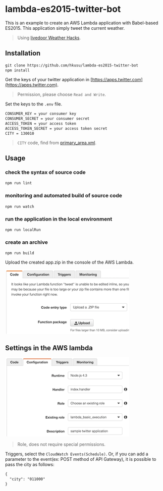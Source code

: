 # lambda-es2015-twitter-bot

This is an example to create an AWS Lambda application with Babel-based ES2015. This application simply tweet the current weather.

> Using [livedoor Weather Hacks](http://weather.livedoor.com/weather_hacks/).

## Installation

    git clone https://github.com/hkusu/lambda-es2015-twitter-bot
    npm install

Get the keys of your twitter application in [https://apps.twitter.com](https://apps.twitter.com).

> Permission, please choose `Read and Write`.

Set the keys to the `.env` file.

    CONSUMER_KEY = your consumer key
    CONSUMER_SECRET = your consumer secret
    ACCESS_TOKEN = your access token
    ACCESS_TOKEN_SECRET = your access token secret
    CITY = 130010

> `CITY` code, find from [primary_area.xml](http://weather.livedoor.com/forecast/rss/primary_area.xml).

## Usage

### check the syntax of source code

    npm run lint

### monitoring and automated build of source code

    npm run watch

### run the application in the local environment

    npm run localRun

### create an archive

    npm run build

Upload the created app.zip in the console of the AWS Lambda.

![screen shot](./screenshot1.png)

## Settings in the AWS lambda

![screen shot](./screenshot2.png)

> Role, does not require special permissions.

Triggers, select the `CloudWatch Events(Schedule)`. Or, if you can add a parameter to the event(ex: POST method of API Gateway), it is possible to pass the city as follows:

    {
      "city": "011000"
    }
